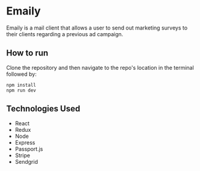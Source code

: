 # Emaily

Emaily is a mail client that allows a user to send out marketing surveys to their clients regarding a previous ad campaign.

## How to run

Clone the repository and then navigate to the repo's location in the terminal followed by:

```
npm install
npm run dev
```

## Technologies Used

* React
* Redux
* Node
* Express
* Passport.js
* Stripe
* Sendgrid
